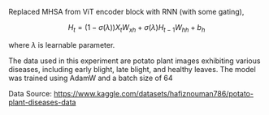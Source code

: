 Replaced MHSA from ViT encoder block with RNN (with some gating),

$$H_{t}=(1-\sigma(\lambda))X_{t}W_{xh}+\sigma(\lambda)H_{t-1}W_{hh}+b_{h}$$

where $\lambda$ is learnable parameter.

The data used in this experiment are potato plant images exhibiting various diseases, including early blight, late blight, and healthy leaves. The model was trained using AdamW and a batch size of 64

Data Source: https://www.kaggle.com/datasets/hafiznouman786/potato-plant-diseases-data
